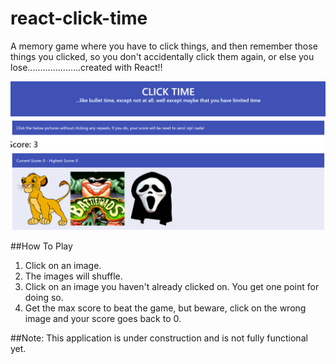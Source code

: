 # react-click-time
A memory game where you have to click things, and then remember those things you clicked, so you don't accidentally click them again, or else you lose.....................created with React!!

![ReactClickTimeScreenshot](clicktime/public/images/ReactClickTime.png)

##How To Play
1. Click on an image. 
2. The images will shuffle.
3. Click on an image you haven't already clicked on. You get one point for doing so. 
4. Get the max score to beat the game, but beware, click on the wrong image and your score goes back to 0. 

##Note: This application is under construction and is not fully functional yet. 